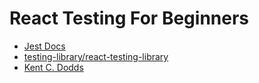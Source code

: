 # React Testing For Beginners

- [Jest Docs](https://jestjs.io/docs/en/getting-started)
- [testing-library/react-testing-library](https://github.com/testing-library/react-testing-library)
- [Kent C. Dodds](https://kentcdodds.com)
